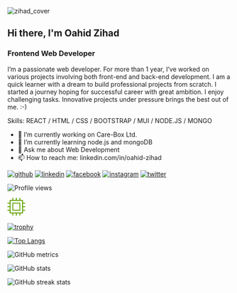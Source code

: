 ![zihad_cover](https://user-images.githubusercontent.com/32256716/147884792-ecb4ed1e-d2be-461b-a463-543f3d1e6cfd.JPG)
## Hi there, I'm Oahid Zihad
### Frontend Web Developer
<!-- ![Frontend Web Developer](https://media-exp1.licdn.com/dms/image/C5616AQEdk8E1RPIXMg/profile-displaybackgroundimage-shrink_350_1400/0/1618081381333?e=1646870400&v=beta&t=8_2ds8KDIydOc6GyCeNDJaPQdSN28b-H_YBbBwl-cpc) -->

I’m a passionate web developer. For more than 1 year, I’ve worked on various projects involving both front-end and back-end development. I am a quick learner with a dream to build professional projects from scratch. I started a journey hoping for successful career with great ambition. I enjoy challenging tasks. Innovative projects under pressure brings the best out of me. :-)

Skills: REACT / HTML / CSS / BOOTSTRAP / MUI / NODE.JS / MONGO

- 🔭 I’m currently working on Care-Box Ltd. 
- 🌱 I’m currently learning node.js and mongoDB 
- 💬 Ask me about Web Development 
- 📫 How to reach me: linkedin.com/in/oahid-zihad 


[<img src='https://cdn.jsdelivr.net/npm/simple-icons@3.0.1/icons/github.svg' alt='github' height='40'>](https://github.com/OahidZihad)  [<img src='https://cdn.jsdelivr.net/npm/simple-icons@3.0.1/icons/linkedin.svg' alt='linkedin' height='40'>](https://www.linkedin.com/in/oahid-zihad/)  [<img src='https://cdn.jsdelivr.net/npm/simple-icons@3.0.1/icons/facebook.svg' alt='facebook' height='40'>](https://www.facebook.com/oahid.zihad)  [<img src='https://cdn.jsdelivr.net/npm/simple-icons@3.0.1/icons/instagram.svg' alt='instagram' height='40'>](https://www.instagram.com/oahid_zihad/)  [<img src='https://cdn.jsdelivr.net/npm/simple-icons@3.0.1/icons/twitter.svg' alt='twitter' height='40'>](https://twitter.com/oahidzihad1)  

![Profile views](https://gpvc.arturio.dev/OahidZihad)  

<a href='https://docs.github.com/en/developers'><img src='https://raw.githubusercontent.com/acervenky/animated-github-badges/master/assets/devbadge.gif' width='40' height='40'></a> 

[![trophy](https://github-profile-trophy.vercel.app/?username=OahidZihad&title=Commits,MultiLanguage,Issues&theme=algolia)](https://github.com/ryo-ma/github-profile-trophy)

[![Top Langs](https://github-readme-stats.vercel.app/api/top-langs/?username=OahidZihad)](https://github.com/anuraghazra/github-readme-stats)

![GitHub metrics](https://metrics.lecoq.io/OahidZihad)  

![GitHub stats](https://github-readme-stats.vercel.app/api?username=OahidZihad&show_icons=true&count_private=true&theme=highcontrast)  

![GitHub streak stats](https://github-readme-streak-stats.herokuapp.com/?user=OahidZihad&theme=radical)  
